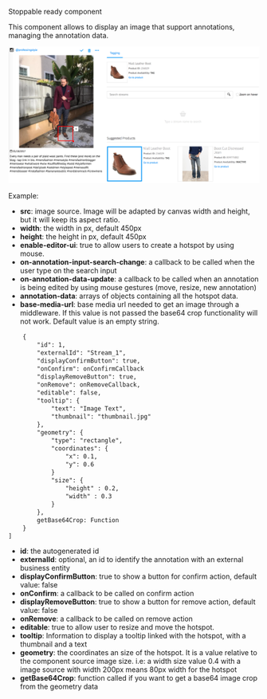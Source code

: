 Stoppable ready component

This component allows to display an image that support annotations, managing the annotation data.

![Sample](sample.png)

Example:
<op-annotable-img src="sample.jpg" width="200" height="300" annotation-data=“data” enable-editor-ui="false"
on-annotation-input-search-change="onSearchChange">

* **src**: image source. Image will be adapted by canvas width and height, but it will keep its aspect ratio.
* **width**: the width in px, default 450px
* **height**: the height in px, default 450px
* **enable-editor-ui**: true to allow users to create a hotspot by using mouse.
* **on-annotation-input-search-change**: a callback to be called when the user type on the search input
* **on-annotation-data-update**:  a callback to be called when an annotation
                            is being edited by using mouse gestures (move, resize, new annotation)
* **annotation-data**: arrays of objects containing all the hotspot data.
* **base-media-url**: base media url needed to get an image through a middleware. If this value is not passed the base64 crop functionality will not work. Default value is an empty string.

```[
    {
        "id": 1,
        "externalId": "Stream_1",
        "displayConfirmButton": true,
        "onConfirm": onConfirmCallback
        "displayRemoveButton": true,
        "onRemove": onRemoveCallback,
        "editable": false,
        "tooltip": {
            "text": "Image Text",
            "thumbnail": "thumbnail.jpg"
        },
        "geometry": {
            "type": "rectangle",
            "coordinates": {
                "x": 0.1,
                "y": 0.6
            }
            "size": {
                "height" : 0.2,
                "width" : 0.3
            }
        },
        getBase64Crop: Function
    }
]
```

* **id**: the autogenerated id
* **externalId**: optional, an id to identify the annotation with an external business entity
* **displayConfirmButton**: true to show a button for confirm action, default value: false
* **onConfirm**: a callback to be called on confirm action
* **displayRemoveButton**: true to show a button for remove action, default value: false
* **onRemove**: a callback to be called on remove action
* **editable**: true to allow user to resize and move the hotspot.
* **tooltip**: Information to display a tooltip linked with the hotspot, with a thumbnail and a text
* **geometry**: the coordinates an size of the hotspot. It is a value relative to the component source image size.
          i.e: a width size value 0.4 with a image source with width 200px means 80px width for the hotspot
* **getBase64Crop**: function called if you want to get a base64 image crop from the geometry data

